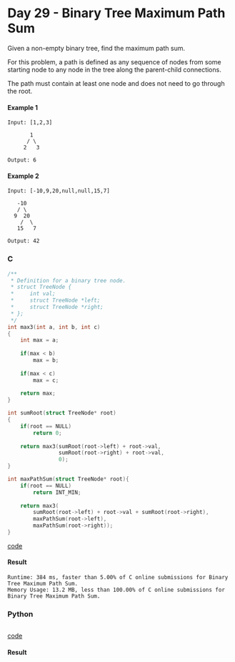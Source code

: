 # Day 29 - Binary Tree Maximum Path Sum
Given a non-empty binary tree, find the maximum path sum.

For this problem, a path is defined as any sequence of nodes from some starting node to any node in the tree along the parent-child connections. 

The path must contain at least one node and does not need to go through the root.

#### Example 1
```
Input: [1,2,3]

       1
      / \
     2   3

Output: 6
```

#### Example 2
```
Input: [-10,9,20,null,null,15,7]

   -10
   / \
  9  20
    /  \
   15   7

Output: 42
```

### C
```C
/**
 * Definition for a binary tree node.
 * struct TreeNode {
 *     int val;
 *     struct TreeNode *left;
 *     struct TreeNode *right;
 * };
 */
int max3(int a, int b, int c)
{
    int max = a;
    
    if(max < b)
        max = b;
    
    if(max < c)
        max = c;
    
    return max;
}

int sumRoot(struct TreeNode* root)
{
    if(root == NULL)
        return 0;
    
    return max3(sumRoot(root->left) + root->val, 
                sumRoot(root->right) + root->val, 
                0);
}

int maxPathSum(struct TreeNode* root){
    if(root == NULL)
        return INT_MIN;
    
    return max3(
        sumRoot(root->left) + root->val + sumRoot(root->right), 
        maxPathSum(root->left), 
        maxPathSum(root->right));
}
```
[code](C/binary-tree-maximum-path-sum.c)

#### Result
```
Runtime: 384 ms, faster than 5.00% of C online submissions for Binary Tree Maximum Path Sum.
Memory Usage: 13.2 MB, less than 100.00% of C online submissions for Binary Tree Maximum Path Sum.
```

### Python
```python

```
[code](Python/binary-tree-maximum-path-sum.py)

#### Result
```

```
